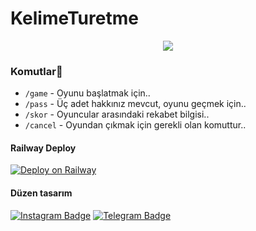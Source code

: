 # KelimeTuretme

<p align="center">
  <img src="https://graph.org/file/446537c2190e1befc39a4.jpg">
</p> 


### Komutlar🍭
- `/game` - Oyunu başlatmak için..
- `/pass` - Üç adet hakkınız mevcut, oyunu geçmek için.. 
- `/skor` - Oyuncular arasındaki rekabet bilgisi.. 
- `/cancel` - Oyundan çıkmak için gerekli olan komuttur..

#### Railway Deploy
[![Deploy on Railway](https://railway.app/button.svg)](https://railway.app/template/Yphafa?referralCode=WGQSLA)


#### Düzen tasarım
[![Instagram Badge](https://img.shields.io/badge/-Instagram-000?style=quare&labelColor=000&logo=Instagram&logoColor=white&link=https://instagram.com/ama_hocaam?igshid=YmMyMTA2M2Y=)](https://instagram.com/ama_hocaam?igshid=YmMyMTA2M2Y=)
[![Telegram Badge](https://img.shields.io/badge/-Telegram-blue?style=flat-quare&labelColor=dark_blue&logo=Telegram&logoColor=dark_blue&link=t.me/PlutoOwner)](https://t.me/PlutoOwner)
